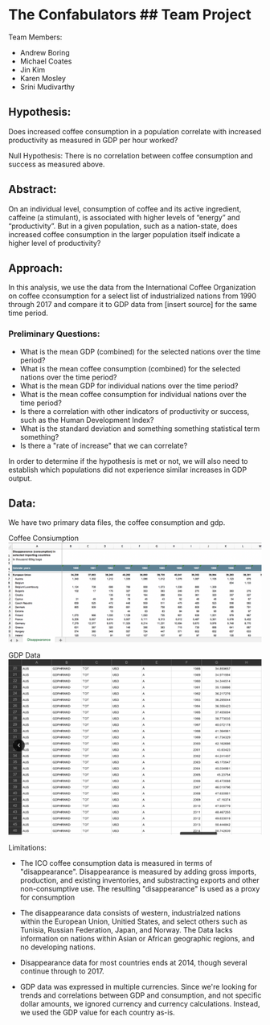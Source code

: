 # The Confabulators ## Team Project

Team Members:
 - Andrew Boring
 - Michael Coates
 - Jin Kim
 - Karen Mosley
 - Srini Mudivarthy


## Hypothesis: 
Does increased coffee consumption in a population correlate with increased productivity as measured in GDP per hour worked?

Null Hypothesis: There is no correlation between coffee consumption and success as measured above.
 

## Abstract: 
On an individual level, consumption of coffee and its active ingredient, caffeine (a stimulant), is associated with higher levels of “energy” and “productivity”. But in a given population, such as a nation-state, does increased coffee consumption in the larger population itself indicate a higher level of productivity? 


## Approach: 
In this analysis, we use the data from the International Coffee Organization on coffee cconsumption for a select list of industrialized nations from 1990 through 2017 and compare it to GDP data from [insert source] for the same time period. 


### Preliminary Questions: 
 - What is the mean GDP (combined) for the selected nations over the time period?
 - What is the mean coffee consumption (combined) for the selected nations over the time period?
 - What is the mean GDP for individual nations over the time period? 
 - What is the mean coffee consumption for individual nations over the time period?
 - Is there a correlation with other indicators of productivity or success, such as the Human Development Index?
 - What is the standard deviation and something something statistical term something?
 - Is there a "rate of increase" that we can correlate?

In order to determine if the hypothesis is met or not, we will also need to establish which populations did not experience similar increases in GDP output. 



## Data:
We have two primary data files, the coffee consumption and gdp.

Coffee Consiumption
![Coffee Consumption](images/coffee_data.png)


GDP Data
![GDP Data](images/gdp_data.png)



Limitations:
 - The ICO coffee consumption data is measured in terms of "disappearance". Disappearance is measured by adding gross imports, production, and existing inventories, and substracting exports and other non-consumptive use. The resulting "disappearance" is used as a proxy for consumption 

 - The disappearance data consists of western, industrialzed nations within the European Union, Unitied States, and select others such as Tunisia, Russian Federation, Japan, and Norway. The Data lacks information on nations within Asian or African geographic regions, and no developing nations.

 - Disappearance data for most countries ends at 2014, though several continue through to 2017.

 - GDP data was expressed in multiple currencies. Since we're looking for trends and correlations between GDP and consumption, and not specific dollar amounts, we ignored currency and currency calculations. Instead, we used the GDP value for each country as-is.


